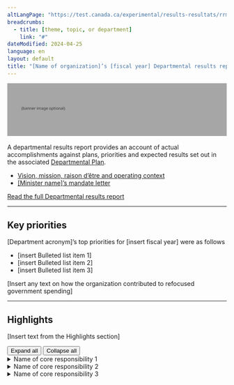 ```yaml
---
altLangPage: "https://test.canada.ca/experimental/results-resultats/rrm-en-un-coup-doeil.html"
breadcrumbs:
  - title: [theme, topic, or department]
    link: "#"
dateModified: 2024-04-25
language: en
layout: default
title: "[Name of organization]’s [fiscal year] Departmental results report: At a glance"
---
```


<link rel="stylesheet" type="text/css" href="results-resultats/css/theme.min.css" />
<div class="mwsgeneric-base-html parbase section">
    <img alt="" class="img-responsive center-block mrgn-tp-lg mrgn-bttm-lg" src="https://raw.githubusercontent.com/gc-proto/experimental/master/results-resultats/banner.png">
  <p>A departmental results report provides an account of actual accomplishments against plans, priorities and expected results set out in the associated <a href="https://test.canada.ca/experimental/departmental-plans-ministeriels/dp-at-glance.html">Departmental Plan</a>.</p>
<ul>
    <li><a href="#">Vision, mission, raison d&#8217;être and operating context</a></li>
    <li><a href="#">[Minister name]&#8217;s mandate letter</a></li>
  </ul> 

 
  <div class="clearfix"></div>
  <section class="mrgn-tp-lg">
    <p><a href="https://test.canada.ca/experimental/results-resultats/drr-full-page.html" class="btn btn-primary btn-lg">Read the full Departmental results report</a></p>
  </section>
  <hr>
  <section class="mrgn-bttm-lg mrgn-tp-lg">
    <h2>Key priorities</h2>
    <p>[Department acronym]’s top priorities for [insert fiscal year] were as follows</p>
    <ul>
      <li>[insert Bulleted list item 1]</li>
      <li>[insert Bulleted list item 2]</li>
      <li>[insert Bulleted list item 3]</li>
    </ul>
    <p>[Insert any text on how the organization contributed to refocused government spending]</p>
  </section>
  <hr>
  <section class="mrgn-bttm-lg mrgn-tp-lg">
    <h2>Highlights</h2>
    <p>[Insert text from the Highlights section]</p>
   <section id="cores"> <div class="btn-group mrgn-bttm-md">
<button type="button" class="btn btn-default wb-toggle" data-toggle="{&quot;selector&quot;: &quot;details&quot;, &quot;parent&quot;: &quot;#cores&quot;, &quot;type&quot;: &quot;on&quot;}">Expand all</button>
<button type="button" class="btn btn-default wb-toggle" data-toggle="{&quot;selector&quot;: &quot;details&quot;, &quot;parent&quot;: &quot;#cores&quot;, &quot;type&quot;: &quot;off&quot;}">Collapse all</button>
</div>
      <details class="brdr-tp brdr-rght brdr-bttm brdr-lft">
        <summary class="wb-toggle" data-toggle='{"print":"on"}'>Name of core responsibility 1</summary>
        <section>
            <p><strong>Actual spending:</strong> [Insert amount]</p>
            <p><strong>Actual human resources:</strong> [Insert number]</p>
            <p><strong>Departmental results achieved:</strong></p>
              <ul>
                <li>[insert Bulleted list  item 1]</li>
                <li>[insert Bulleted list  item 2]</li>
                <li>[insert Bulleted list  item 3]</li>
              </ul>
        <p>More information about [name of core responsibility]  can be found in the <a href="#">Results achieved for core responsibilities and internal services</a> [hyperlink to full plan, core responsibility 1, progress on results section] section of the full Departmental  Results Report.</p> </section>
      </details>
      <details class="brdr-tp brdr-rght brdr-bttm brdr-lft">
        <summary class="wb-toggle" data-toggle='{"print":"on"}'>Name of core responsibility 2</summary>
        <section>
            <p><strong>Actual spending:</strong> [Insert amount]</p>
            <p><strong>Actual human resources:</strong> [Insert number]</p>
            <p><strong>Departmental results achieved:</strong></p>
              <ul>
                <li>[insert Bulleted list  item 1]</li>
                <li>[insert Bulleted list  item 2]</li>
                <li>[insert Bulleted list  item 3]</li>
              </ul>
        <p>More information about [name of core responsibility]  can be found in the <a href="#">Results achieved for core responsibilities and internal services</a> [hyperlink to full plan, core responsibility 2, progress on results section] section of the full Departmental  Results Report.</p> </section>
      </details>
      <details class="brdr-tp brdr-rght brdr-bttm brdr-lft">
        <summary class="wb-toggle" data-toggle='{"print":"on"}'>Name of core responsibility 3</summary>
        <section>
            <p><strong>Actual spending:</strong> [Insert amount]</p>
            <p><strong>Actual human resources:</strong> [Insert number]</p>
            <p><strong>Departmental results achieved:</strong></p>
              <ul>
                <li>[insert Bulleted list  item 1]</li>
                <li>[insert Bulleted list  item 2]</li>
                <li>[insert Bulleted list  item 3]</li>
              </ul>
        <p>More information about [name of core responsibility]  can be found in the <a href="#">Results achieved for core responsibilities and internal services</a> [hyperlink to full plan, core responsibility 3, progress on results section] section of the full Departmental  Results Report.</p> </section>
      </details>
    </section>
  </section>
</div>
